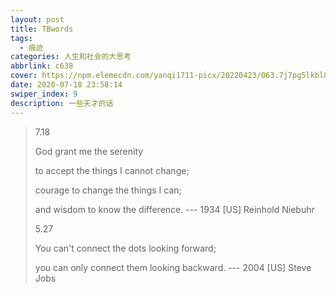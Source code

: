 ```yaml
---
layout: post
title: TBwords
tags:
  - 痕迹
categories: 人生和社会的大思考
abbrlink: c638
cover: https://npm.elemecdn.com/yanqi1711-picx/20220423/063.7j7pg5lkbl80.webp
date: 2020-07-18 23:58:14
swiper_index: 9
description: 一些天才的话
---
```


> 7.18
>
> God grant me the serenity
>
> to accept the things I cannot change;
>
> courage to change the things I can;
>
> and wisdom to know the difference.      --- 1934 [US] Reinhold Niebuhr
>
>
>
> 5.27
>
>
> You can't connect the dots looking forward;
>
> you can only connect them looking backward.     --- 2004 [US] Steve Jobs     
